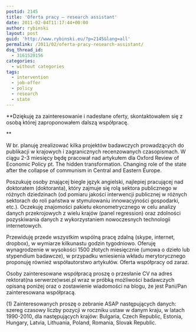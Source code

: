 ```yaml
---
postid: 2145
title: 'Oferta pracy – research assistant'
date: 2011-02-04T11:17:44+00:00
author: rybinski
layout: post
guid: 'http://www.rybinski.eu/?p=2145&lang=all'
permalink: /2011/02/oferta-pracy-research-assistant/
dsq_thread_id:
  - 3161520156
categories:
  - without categories
tags:
  - intervention
  - job-offer
  - policy
  - research
  - state
---
```

**Dziękuję za zainteresowanie i nadesłane oferty, skontaktowałem się z osobą której zaproponowałem dalszą współpracę.
  
** 

W br. planuję zrealizować kilka projektów badawczych prowadzących do publikacji w krajowych i zagranicznych recenzowanych czasopismach. W ciągu 2-3 miesięcy będę pracował nad artykułem dla Oxford Review of Economic Policy pt. The hidden transformation. Changing role of the state after the collapse of communism in Central and Eastern Europe.

Poszukuję osoby znającej biegle język angielski, najlepiej pracującej nad doktoratem (doktoranta), który zajmuje się rolą sektora publicznego w różnych dziedzinach (od pomiaru jakości interwencji publicznej w różnych sektorach do roli państwa w stymulowaniu innowacyjności gospodarki, etc.). Oczekuję znajomości pakietu ekonometrycznego w celu analizy danych przekrojowych z wielu krajów (panel regression) oraz zdolności pozyskiwania danych z wykorzystaniem nowoczesnych technologii internetowych.

Przewiduję przede wszystkim wspólną pracę zdalną (skype, internet, dropbox), w wymiarze kilkunastu godzin tygodniowo. Oferuję wynagrodzenie w wysokości 1500 złotych miesięcznie (umowa o dzieło lub stypendium badawcze), w przypadku wniesienia wkładu merytorycznego proponuję również współautorstwo artykułów. Oferta współpracy od zaraz.

Osoby zainteresowane współpracą proszę o przesłanie CV na adres rektorat(na serwerze)wsei.pl wraz w próbką możliwości badawczych opisaną poniżej oraz o zostawienie wiadomości na blogu, że jest Pani/Pan zainteresowana współpracą.

(1) Zainteresowanych proszę o zebranie ASAP następujących danych: szereg czasowy liczby pozycji w roczniku ustaw w danym kraju, w latach 1990-2010, dla następujących krajów: Bulgaria, Czech Republic, Estonia, Hungary, Latvia, Lithuania, Poland, Romania, Slovak Republic.
